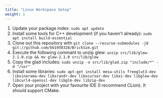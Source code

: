 ```yaml
---
title: "Linux Workspace Setup"
weight: 1
---
```


1. Update your package index: `sudo apt update`
1. Install some tools for C++ development (if you haven't already): `sudo apt install build-essential`
1. Clone out this repository with `git clone --recurse-submodules -j8 git://github.com/bb1950328/BrickSim.git`
1. Execute the following commant to unzip glew: `unzip src/lib/glew-2.1.0.zip && mv glew-2.1.0 src/lib/glew`
1. Copy the glad includes: `sudo unzip -o src/lib/glad.zip "include/*" -d "/usr"`
1. Install some libraries: `sudo apt-get install mesa-utils freeglut3-dev libxinerama-dev libxrandr-dev libxcursor-dev libxi-dev libglew-dev libcurl4-openssl-dev libglm-dev libzip-dev`
1. Open your project with your favourite IDE (I recommend CLion). It should support CMake.